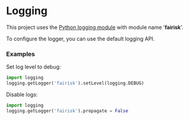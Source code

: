 # Logging

This project uses the [Python logging module](https://docs.python.org/3/library/logging.html) with module name '**fairisk**'.

To configure the logger, you can use the default logging API.


### Examples

Set log level to debug:
```python
import logging
logging.getLogger('fairisk').setLevel(logging.DEBUG)
```

Disable logs:
```python
import logging
logging.getLogger('fairisk').propagate = False
```
